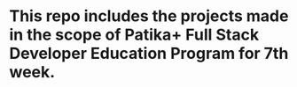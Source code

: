 ﻿# This repo includes the projects made in the scope of Patika+ Full Stack Developer Education Program for 7th week.
